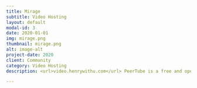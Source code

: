```yaml
---
title: Mirage
subtitle: Video Hosting
layout: default
modal-id: 3
date: 2020-01-01
img: mirage.png
thumbnail: mirage.png
alt: image-alt
project-date: 2020
client: Community
category: Video Hosting
description: <url>video.henrywithu.com</url> PeerTube is a free and open-source, decentralized, federated video platform powered by ActivityPub and WebTorrent, that uses peer-to-peer technology to reduce load on individual servers when viewing videos.

---
```

